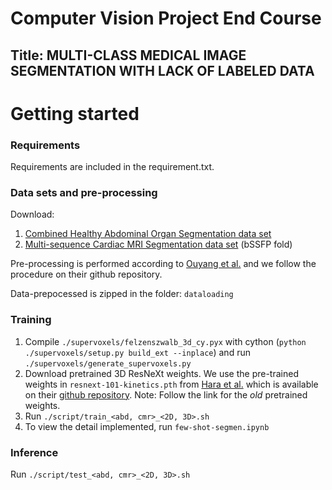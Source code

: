# Computer Vision Project End Course
## Title: MULTI-CLASS MEDICAL IMAGE SEGMENTATION WITH LACK OF LABELED DATA


# Getting started
### Requirements
Requirements are included in the requirement.txt.

### Data sets and pre-processing
Download:
1) [Combined Healthy Abdominal Organ Segmentation data set](https://chaos.grand-challenge.org/)
2) [Multi-sequence Cardiac MRI Segmentation data set](https://zmiclab.github.io/projects/mscmrseg19/) (bSSFP fold)

Pre-processing is performed according to [Ouyang et al.](https://github.com/cheng-01037/Self-supervised-Fewshot-Medical-Image-Segmentation/tree/2f2a22b74890cb9ad5e56ac234ea02b9f1c7a535) and we follow the procedure on their github repository.

Data-prepocessed is zipped in the folder: `dataloading` 
### Training
1. Compile `./supervoxels/felzenszwalb_3d_cy.pyx` with cython (`python ./supervoxels/setup.py build_ext --inplace`) and run `./supervoxels/generate_supervoxels.py` 
2. Download pretrained 3D ResNeXt weights. We use the pre-trained weights in `resnext-101-kinetics.pth` from [Hara et al.](https://openaccess.thecvf.com/content_cvpr_2018/papers/Hara_Can_Spatiotemporal_3D_CVPR_2018_paper.pdf) which is available on their [github repository](https://github.com/kenshohara/3D-ResNets-PyTorch). Note: Follow the link for the *old* pretrained weights. 
3. Run `./script/train_<abd, cmr>_<2D, 3D>.sh` 
4. To view the detail implemented, run `few-shot-segmen.ipynb`
### Inference
Run `./script/test_<abd, cmr>_<2D, 3D>.sh` 
